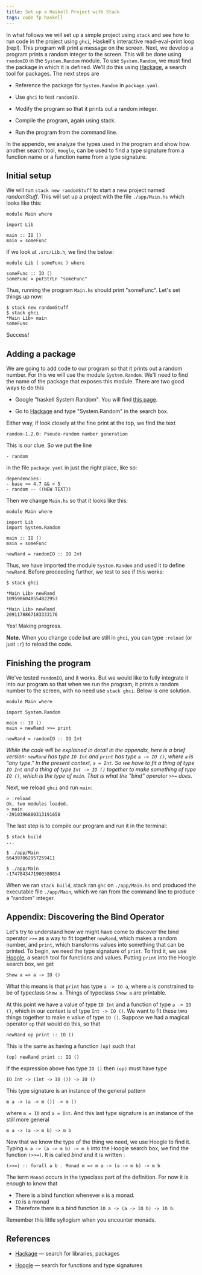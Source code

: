 ```yaml
---
title: Set up a Haskell Project with Stack
tags: code fp haskell
---
```


In what follows we will set up a simple project using
`stack` and see how to run code in the project using
`ghci`, Haskell's interactive read-eval-print loop (repl).
This program will print a message on the screen.  Next,
we develop a program prints a random
integer to the screen.  This will be done using
`randomIO` in the `System.Random` module.  To use `System.Random`,
we must find the package in which it is defined.
We'll do this using [Hackage](https://hackage.haskell.org/), a
search tool for packages. The next steps are


-  Reference the package for `System.Random` in `package.yaml`.

- Use `ghci` to test `randomIO`.

- Modify the program so that it prints out a random
integer.

- Compile the program, again
using stack.

- Run the program from the command line.

In the appendix, we analyze the types used in the program and show how
another search tool, `Hoogle`, can be used to find a type
signature from a function name or a function name from
a type signature.

## Initial setup

We will run `stack new randomStuff` to start
a new project named *randomStuff*.  This will set
up a project with the file
`./app/Main.hs` which looks like this:

```
module Main where

import Lib

main :: IO ()
main = someFunc
```

If we look at `.src/Lib.h`, we find the below:

```
module Lib ( someFunc ) where

someFunc :: IO ()
someFunc = putStrLn "someFunc"
```

Thus, running the program `Main.hs` should
print "someFunc".   Let's set things up now:


```
$ stack new randomStuff
$ stack ghci
*Main Lib> main
someFunc
```

Success!

## Adding a package

We are going to add code to our program so that
it prints out a random number.  For this we
will use the module `System.Random`.  We'll
need to find the name of the package that
exposes this module.  There are two good ways to
do this

- Google "haskell System.Random". You will find
 [this page](https://hackage.haskell.org/package/random-1.2.0/docs/System-Random.html).

- Go to [Hackage](https://hackage.haskell.org/) and type "System.Random" in
the search box.


Either way, if look closely at the fine print at the top, we find the text

```
random-1.2.0: Pseudo-random number generation
```

This is our clue.  So we put the line

```
- random
```
in the file `package.yaml` in just the right place, like so:

```
dependencies:
- base >= 4.7 && < 5
- random -- ((NEW TEXT))
```

Then we change `Main.hs` so that it looks like this:

```
module Main where

import Lib
import System.Random

main :: IO ()
main = someFunc

newRand = randomIO :: IO Int
```

Thus, we have imported the module `System.Random`
and used it to define `newRand`.  Before proceeding
further, we test to see if this works:

```
$ stack ghci

*Main Lib> newRand
1095906040554822953

*Main Lib> newRand
2091178867183333176
```

Yes!  Making progress.

**Note.** When you change code but are still in `ghci`,
you can type `:reload` (or just `:r`) to reload the code.

## Finishing the program

We've tested `randomIO`, and it works.  But we
would like to fully integrate it into our program
so that when we run the program, it prints
a random number to the screen, with no need use `stack ghci`.  Below is
one solution.  

```
module Main where

import System.Random

main :: IO ()
main = newRand >>= print

newRand = randomIO :: IO Int
```

*While the code will be explained in detail
in the appendix, here is a brief version:
`newRand` has type `IO Int` and `print` has type `a -> IO ()`, where
`a` is "any type." In the present context, `a = Int`.  So we have to fit a thing of type
`IO Int` and a thing of type `Int -> IO ()` together to make something of
type `IO ()`, which is the type of `main`.  That is what the "bind" operator `>>=` does.*


Next, we reload `ghci` and run `main`:

```
> :reload
Ok, two modules loaded.
> main
-3910396880313191658
```

The last step is to compile our program and run it in the terminal:

```
$ stack build
...

$ ./app/Main
664397062957259411

$ ./app/Main
-1747843471900380854
```

When we ran `stack build`, stack ran `ghc` on `./app/Main.hs` and
produced the executable file `./app/Main`, which we ran from the
command line to produce a "random" integer.

## Appendix: Discovering the Bind Operator

Let's try to understand how we might have come to discover
the bind operator `>>=` as a way to fit together `newRand`,
which makes a random number, and `print`, which transforms
values into something that can be printed.
To begin, we need the type signature of `print`. To find it,
we use [Hoogle](https://hoogle.haskell.org/),
a search tool for functions and values. Putting `print` into the Hoogle
search box, we get

```
Show a => a -> IO ()
```

What this means is that `print`  has type `a -> IO a`, where `a` is constrained
to be of typeclass `Show a`.  Things of typeclass `Show a` are printable.  

At this point we have a value
of type `IO Int` and a function of type `a -> IO ()`, which in our
context is of  type `Int -> IO ()`. We want to fit these
two things together to make e value of type `IO ()`.  Suppose we had a magical operator `op` that would do this, so that

```
newRand op print :: IO ()
```

This is the same as having a function `(op)` such that


```
(op) newRand print :: IO ()
```

If the expression above has type `IO ()` then `(op)` must have type

```
IO Int -> (Int -> IO ()) -> IO ()
```

This type signature is an instance of the general pattern

```
m a -> (a -> m ()) -> m ()
```

where `m = IO` and `a = Int`.  And this last type
signature is an instance of the still more general

```
m a -> (a -> m b) -> m b
```

Now that we know the type of the thing we need, we use Hoogle to find it.
Typing `m a -> (a -> m b) -> m b` into the Hoogle search box, we find
the function `(>>=)`.  It is called *bind* and it is written
:

```
(>>=) :: forall a b . Monad m => m a -> (a -> m b) -> m b
```

The term `Monad` occurs in the typeclass part of the definition.
For now it is enough to know that

- There is a bind function whenever `m` is a monad.
- `IO` is a monad
- Therefore there is a bind function `IO a -> (a -> IO b) -> IO b`.

Remember this little syllogism when you encounter monads.



## References

- [Hackage](https://hackage.haskell.org/) — search for libraries, packages

- [Hoogle](https://hoogle.haskell.org/) — search for functions and type signatures
